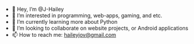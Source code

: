 - 👋 Hey, I’m @J-Hailey
- 👀 I’m interested in programming, web-apps, gaming, and etc.
- 🌱 I’m currently learning more about Python
- 💞️ I’m looking to collaborate on website projects, or Android applications
- 📫 How to reach me: haileyjov@gmail.com
